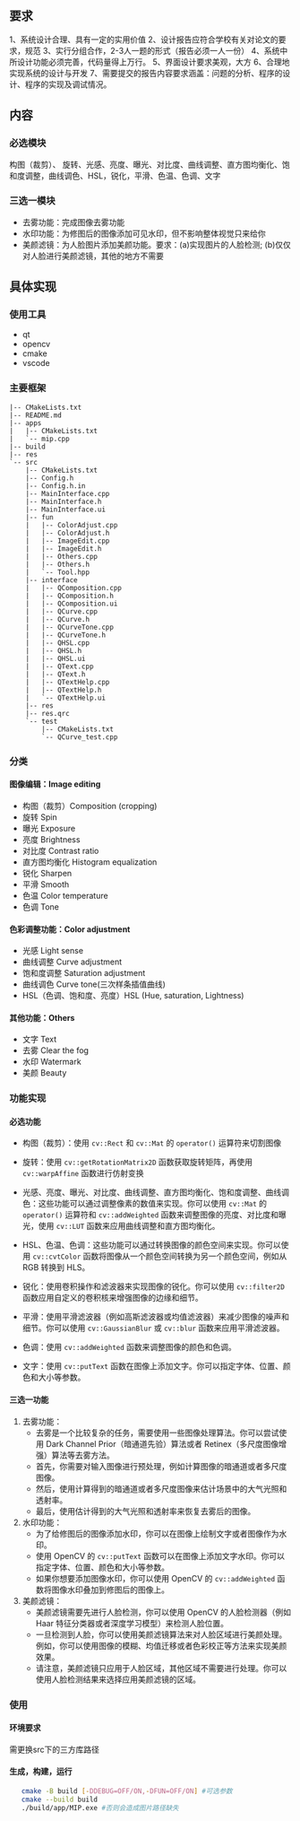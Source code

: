 ## 要求
1、系统设计合理、具有一定的实用价值
2、设计报告应符合学校有关对论文的要求，规范
3、实行分组合作，2-3人一题的形式（报告必须一人一份）
4、系统中所设计功能必须完善，代码量得上万行。
5、界面设计要求美观，大方
6、合理地实现系统的设计与开发
7、需要提交的报告内容要求涵盖：问题的分析、程序的设计、程序的实现及调试情况。
## 内容
### 必选模块
构图（裁剪）、 旋转、光感、亮度、曝光、对比度、曲线调整、直方图均衡化、饱和度调整，曲线调色、HSL，锐化，平滑、色温、色调、文字
### 三选一模块
- 去雾功能：完成图像去雾功能
- 水印功能：为修图后的图像添加可见水印，但不影响整体视觉只来给你
- 美颜滤镜：为人脸图片添加美颜功能。要求：(a)实现图片的人脸检测; (b)仅仅对人脸进行美颜滤镜，其他的地方不需要
## 具体实现
### 使用工具
- qt
- opencv
- cmake
- vscode
### 主要框架
```
|-- CMakeLists.txt
|-- README.md
|-- apps
|   |-- CMakeLists.txt
|   `-- mip.cpp
|-- build
|-- res
`-- src
    |-- CMakeLists.txt
    |-- Config.h
    |-- Config.h.in
    |-- MainInterface.cpp
    |-- MainInterface.h
    |-- MainInterface.ui
    |-- fun
    |   |-- ColorAdjust.cpp
    |   |-- ColorAdjust.h
    |   |-- ImageEdit.cpp
    |   |-- ImageEdit.h
    |   |-- Others.cpp
    |   |-- Others.h
    |   `-- Tool.hpp
    |-- interface
    |   |-- QComposition.cpp
    |   |-- QComposition.h
    |   |-- QComposition.ui
    |   |-- QCurve.cpp
    |   |-- QCurve.h
    |   |-- QCurveTone.cpp
    |   |-- QCurveTone.h
    |   |-- QHSL.cpp
    |   |-- QHSL.h
    |   |-- QHSL.ui
    |   |-- QText.cpp
    |   |-- QText.h
    |   |-- QTextHelp.cpp
    |   |-- QTextHelp.h
    |   `-- QTextHelp.ui
    |-- res
    |-- res.qrc
    `-- test
        |-- CMakeLists.txt
        `-- QCurve_test.cpp
```
### 分类
#### 图像编辑：Image editing
- 构图（裁剪）Composition (cropping)
- 旋转 Spin
- 曝光 Exposure
- 亮度 Brightness
- 对比度 Contrast ratio
- 直方图均衡化 Histogram equalization
- 锐化 Sharpen
- 平滑 Smooth
- 色温 Color temperature
- 色调 Tone
#### 色彩调整功能：Color adjustment
- 光感 Light sense
- 曲线调整 Curve adjustment
- 饱和度调整 Saturation adjustment
- 曲线调色 Curve tone(三次样条插值曲线)
- HSL（色调、饱和度、亮度）HSL (Hue, saturation, Lightness)
#### 其他功能：Others
- 文字 Text
- 去雾 Clear the fog
- 水印 Watermark
- 美颜 Beauty
### 功能实现
#### 必选功能
- 构图（裁剪）：使用 `cv::Rect` 和 `cv::Mat` 的 `operator()` 运算符来切割图像

- 旋转：使用 `cv::getRotationMatrix2D` 函数获取旋转矩阵，再使用 `cv::warpAffine` 函数进行仿射变换

- 光感、亮度、曝光、对比度、曲线调整、直方图均衡化、饱和度调整、曲线调色：这些功能可以通过调整像素的数值来实现。你可以使用 `cv::Mat` 的 `operator()` 运算符和 `cv::addWeighted` 函数来调整图像的亮度、对比度和曝光，使用 `cv::LUT` 函数来应用曲线调整和直方图均衡化。

- HSL、色温、色调：这些功能可以通过转换图像的颜色空间来实现。你可以使用 `cv::cvtColor` 函数将图像从一个颜色空间转换为另一个颜色空间，例如从 RGB 转换到 HLS。

- 锐化：使用卷积操作和滤波器来实现图像的锐化。你可以使用 `cv::filter2D` 函数应用自定义的卷积核来增强图像的边缘和细节。

- 平滑：使用平滑滤波器（例如高斯滤波器或均值滤波器）来减少图像的噪声和细节。你可以使用 `cv::GaussianBlur` 或 `cv::blur` 函数来应用平滑滤波器。

- 色调：使用 `cv::addWeighted` 函数来调整图像的颜色和色调。

- 文字：使用 `cv::putText` 函数在图像上添加文字。你可以指定字体、位置、颜色和大小等参数。
#### 三选一功能
1. 去雾功能：
   - 去雾是一个比较复杂的任务，需要使用一些图像处理算法。你可以尝试使用 Dark Channel Prior（暗通道先验）算法或者 Retinex（多尺度图像增强）算法等去雾方法。
   - 首先，你需要对输入图像进行预处理，例如计算图像的暗通道或者多尺度图像。
   - 然后，使用计算得到的暗通道或者多尺度图像来估计场景中的大气光照和透射率。
   - 最后，使用估计得到的大气光照和透射率来恢复去雾后的图像。
2. 水印功能：
   - 为了给修图后的图像添加水印，你可以在图像上绘制文字或者图像作为水印。
   - 使用 OpenCV 的 `cv::putText` 函数可以在图像上添加文字水印。你可以指定字体、位置、颜色和大小等参数。
   - 如果你想要添加图像水印，你可以使用 OpenCV 的 `cv::addWeighted` 函数将图像水印叠加到修图后的图像上。
3. 美颜滤镜：
   - 美颜滤镜需要先进行人脸检测，你可以使用 OpenCV 的人脸检测器（例如 Haar 特征分类器或者深度学习模型）来检测人脸位置。
   - 一旦检测到人脸，你可以使用美颜滤镜算法来对人脸区域进行美颜处理。例如，你可以使用图像的模糊、均值迁移或者色彩校正等方法来实现美颜效果。
   - 请注意，美颜滤镜只应用于人脸区域，其他区域不需要进行处理。你可以使用人脸检测结果来选择应用美颜滤镜的区域。
### 使用
#### 环境要求
   需更换src下的三方库路径
#### 生成，构建，运行
```bash
   cmake -B build [-DDEBUG=OFF/ON,-DFUN=OFF/ON] #可选参数
   cmake --build build
   ./build/app/MIP.exe #否则会造成图片路径缺失
```